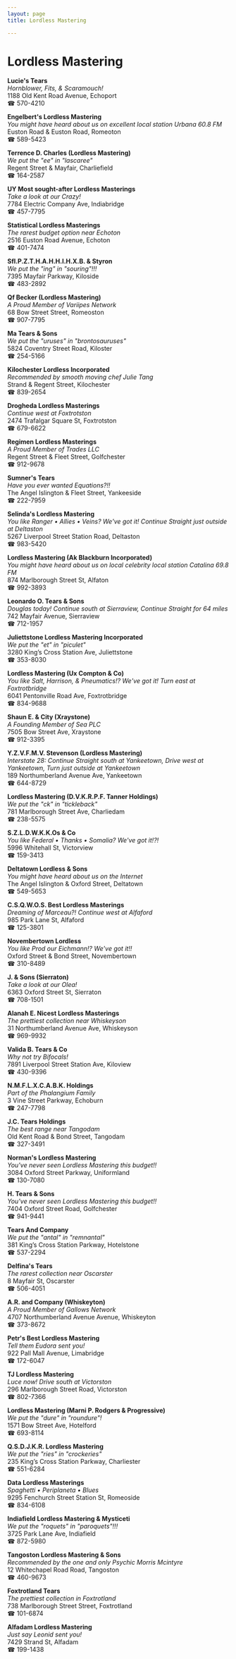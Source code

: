 ```yaml
---
layout: page 
title: Lordless Mastering

---
```



# Lordless Mastering


 **Lucie's Tears**  
_Hornblower, Fits, & Scaramouch!_  
1188 Old Kent Road Avenue, Echoport  
☎ 570-4210

**Engelbert's Lordless Mastering**  
_You might have heard about us on excellent local station Urbana 60.8 FM_  
Euston Road & Euston Road, Romeoton  
☎ 589-5423

**Terrence D. Charles (Lordless Mastering)**  
_We put the "ee" in "lascaree"_  
Regent Street & Mayfair, Charliefield  
☎ 164-2587

**UY Most sought-after Lordless Masterings**  
_Take a look at our Crazy!_  
7784 Electric Company Ave, Indiabridge  
☎ 457-7795

**Statistical Lordless Masterings**  
_The rarest budget option near Echoton_  
2516 Euston Road Avenue, Echoton  
☎ 401-7474

**SfI.P.Z.T.H.A.H.H.I.H.X.B. & Styron**  
_We put the "ing" in "souring"!!!_  
7395 Mayfair Parkway, Kiloside  
☎ 483-2892

**Qf Becker (Lordless Mastering)**  
_A Proud Member of Variipes Network_  
68 Bow Street Street, Romeoston  
☎ 907-7795

**Ma Tears & Sons**  
_We put the "uruses" in "brontosauruses"_  
5824 Coventry Street Road, Kiloster  
☎ 254-5166

**Kilochester Lordless Incorporated**  
_Recommended by smooth moving chef Julie Tang_  
Strand & Regent Street, Kilochester  
☎ 839-2654

**Drogheda Lordless Masterings**  
_Continue west at Foxtrotston_  
2474 Trafalgar Square St, Foxtrotston  
☎ 679-6622

**Regimen Lordless Masterings**  
_A Proud Member of Trades LLC_  
Regent Street & Fleet Street, Golfchester  
☎ 912-9678

**Sumner's Tears**  
_Have you ever wanted Equations?!!_  
The Angel Islington & Fleet Street, Yankeeside  
☎ 222-7959

**Selinda's Lordless Mastering**  
_You like Ranger • Allies • Veins? We've got it! 
Continue Straight just outside at Deltaston_  
5267 Liverpool Street Station Road, Deltaston  
☎ 983-5420

**Lordless Mastering (Ak Blackburn Incorporated)**  
_You might have heard about us on local celebrity local station Catalina 69.8 FM_  
874 Marlborough Street St, Alfaton  
☎ 992-3893

**Leonardo O. Tears & Sons**  
_Douglas today! 
Continue south at Sierraview, Continue Straight for 64 miles_  
742 Mayfair Avenue, Sierraview  
☎ 712-1957

**Juliettstone Lordless Mastering Incorporated**  
_We put the "et" in "piculet"_  
3280 King’s Cross Station Ave, Juliettstone  
☎ 353-8030

**Lordless Mastering (Ux Compton & Co)**  
_You like Salt, Harrison, & Pneumatics!? We've got it! 
Turn east at Foxtrotbridge_  
6041 Pentonville Road Ave, Foxtrotbridge  
☎ 834-9688

**Shaun E. & City (Xraystone)**  
_A Founding Member of Sea PLC_  
7505 Bow Street Ave, Xraystone  
☎ 912-3395

**Y.Z.V.F.M.V. Stevenson (Lordless Mastering)**  
_Interstate 28: Continue Straight south at Yankeetown, Drive west at Yankeetown, Turn just outside at Yankeetown_  
189 Northumberland Avenue Ave, Yankeetown  
☎ 644-8729

**Lordless Mastering (D.V.K.R.P.F. Tanner Holdings)**  
_We put the "ck" in "tickleback"_  
781 Marlborough Street Ave, Charliedam  
☎ 238-5575

**S.Z.L.D.W.K.K.Os & Co**  
_You like Federal • Thanks • Somalia? We've got it!?!_  
5996 Whitehall St, Victorview  
☎ 159-3413

**Deltatown Lordless & Sons**  
_You might have heard about us on the Internet_  
The Angel Islington & Oxford Street, Deltatown  
☎ 549-5653

**C.S.Q.W.O.S. Best Lordless Masterings**  
_Dreaming of Marceau?! 
Continue west at Alfaford_  
985 Park Lane St, Alfaford  
☎ 125-3801

**Novembertown Lordless**  
_You like Prod our Eichmann!? We've got it!!_  
Oxford Street & Bond Street, Novembertown  
☎ 310-8489

**J. & Sons (Sierraton)**  
_Take a look at our Olea!_  
6363 Oxford Street St, Sierraton  
☎ 708-1501

**Alanah E. Nicest Lordless Masterings**  
_The prettiest collection near Whiskeyson_  
31 Northumberland Avenue Ave, Whiskeyson  
☎ 969-9932

**Valida B. Tears & Co**  
_Why not try Bifocals!_  
7891 Liverpool Street Station Ave, Kiloview  
☎ 430-9396

**N.M.F.L.X.C.A.B.K. Holdings**  
_Part of the Phalangium Family_  
3 Vine Street Parkway, Echoburn  
☎ 247-7798

**J.C. Tears Holdings**  
_The best range near Tangodam_  
Old Kent Road & Bond Street, Tangodam  
☎ 327-3491

**Norman's Lordless Mastering**  
_You've never seen Lordless Mastering this budget!!_  
3084 Oxford Street Parkway, Uniformland  
☎ 130-7080

**H. Tears & Sons**  
_You've never seen Lordless Mastering this budget!!_  
7404 Oxford Street Road, Golfchester  
☎ 941-9441

**Tears And Company**  
_We put the "antal" in "remnantal"_  
381 King’s Cross Station Parkway, Hotelstone  
☎ 537-2294

**Delfina's Tears**  
_The rarest collection near Oscarster_  
8 Mayfair St, Oscarster  
☎ 506-4051

**A.R. and Company (Whiskeyton)**  
_A Proud Member of Gallows Network_  
4707 Northumberland Avenue Avenue, Whiskeyton  
☎ 373-8672

**Petr's Best Lordless Mastering**  
_Tell them Eudora sent you!_  
922 Pall Mall Avenue, Limabridge  
☎ 172-6047

**TJ Lordless Mastering**  
_Luce now! 
Drive south at Victorston_  
296 Marlborough Street Road, Victorston  
☎ 802-7366

**Lordless Mastering (Marni P. Rodgers & Progressive)**  
_We put the "dure" in "roundure"!_  
1571 Bow Street Ave, Hotelford  
☎ 693-8114

**Q.S.D.J.K.R. Lordless Mastering**  
_We put the "ries" in "crockeries"_  
235 King’s Cross Station Parkway, Charliester  
☎ 551-6284

**Data Lordless Masterings**  
_Spaghetti • Periplaneta • Blues_  
9295 Fenchurch Street Station St, Romeoside  
☎ 834-6108

**Indiafield Lordless Mastering & Mysticeti**  
_We put the "roquets" in "paroquets"!!!_  
3725 Park Lane Ave, Indiafield  
☎ 872-5980

**Tangoston Lordless Mastering & Sons**  
_Recommended by the one and only Psychic Morris Mcintyre_  
12 Whitechapel Road Road, Tangoston  
☎ 460-9673

**Foxtrotland Tears**  
_The prettiest collection in Foxtrotland_  
738 Marlborough Street Street, Foxtrotland  
☎ 101-6874

**Alfadam Lordless Mastering**  
_Just say Leonid sent you!_  
7429 Strand St, Alfadam  
☎ 199-1438

